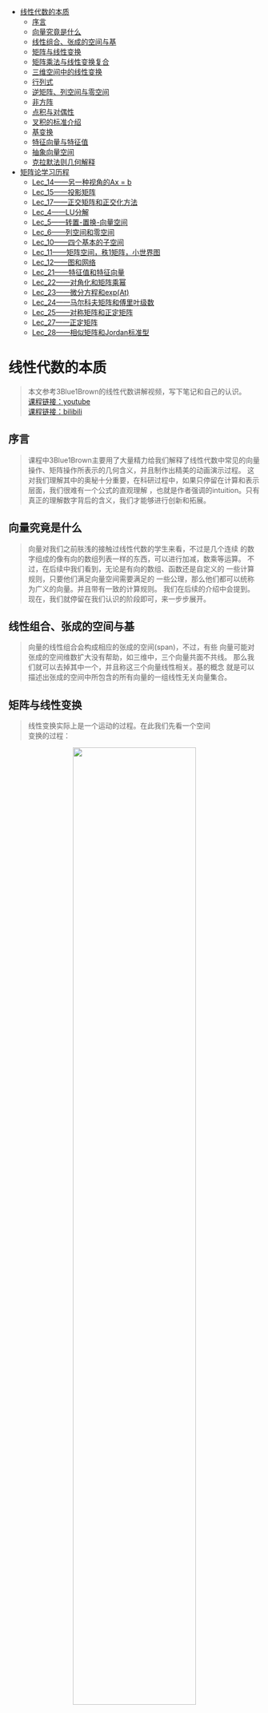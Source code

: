 ﻿<!-- TOC -->

- [线性代数的本质](#线性代数的本质)
    - [序言](#序言)
    - [向量究竟是什么](#向量究竟是什么)
    - [线性组合、张成的空间与基](#线性组合张成的空间与基)
    - [矩阵与线性变换](#矩阵与线性变换)
    - [矩阵乘法与线性变换复合](#矩阵乘法与线性变换复合)
    - [三维空间中的线性变换](#三维空间中的线性变换)
    - [行列式](#行列式)
    - [逆矩阵、列空间与零空间](#逆矩阵列空间与零空间)
    - [非方阵](#非方阵)
    - [点积与对偶性](#点积与对偶性)
    - [叉积的标准介绍](#叉积的标准介绍)
    - [基变换](#基变换)
    - [特征向量与特征值](#特征向量与特征值)
    - [抽象向量空间](#抽象向量空间)
    - [克拉默法则几何解释](#克拉默法则几何解释)
- [矩阵论学习历程](#矩阵论学习历程)
    - [Lec_14——另一种视角的Ax = b](#lec_14另一种视角的ax--b)
    - [Lec_15——投影矩阵](#lec_15投影矩阵)
    - [Lec_17——正交矩阵和正交化方法](#lec_17正交矩阵和正交化方法)
    - [Lec_4——LU分解](#lec_4lu分解)
    - [Lec_5——转置-置换-向量空间](#lec_5转置-置换-向量空间)
    - [Lec_6——列空间和零空间](#lec_6列空间和零空间)
    - [Lec_10——四个基本的子空间](#lec_10四个基本的子空间)
    - [Lec_11——矩阵空间，秩1矩阵，小世界图](#lec_11矩阵空间秩1矩阵小世界图)
    - [Lec_12——图和网络](#lec_12图和网络)
    - [Lec_21——特征值和特征向量](#lec_21特征值和特征向量)
    - [Lec_22——对角化和矩阵乘幂](#lec_22对角化和矩阵乘幂)
    - [Lec_23——微分方程和exp(At)](#lec_23微分方程和expat)
    - [Lec_24——马尔科夫矩阵和傅里叶级数](#lec_24马尔科夫矩阵和傅里叶级数)
    - [Lec_25——对称矩阵和正定矩阵](#lec_25对称矩阵和正定矩阵)
    - [Lec_27——正定矩阵](#lec_27正定矩阵)
    - [Lec_28——相似矩阵和Jordan标准型](#lec_28相似矩阵和jordan标准型)

<!-- /TOC -->
# 线性代数的本质
>本文参考3Blue1Brown的线性代数讲解视频，写下笔记和自己的认识。<br>
[课程链接：youtube](https://www.youtube.com/watch?v=fNk_zzaMoSs&list=PLZHQObOWTQDPD3MizzM2xVFitgF8hE_ab)<br>
[课程链接：bilibili](https://www.bilibili.com/video/BV1ys411472E)<br>
## 序言
>课程中3Blue1Brown主要用了大量精力给我们解释了线性代数中常见的向量操作、矩阵操作所表示的几何含义，并且制作出精美的动画演示过程。
这对我们理解其中的奥秘十分重要，在科研过程中，如果只停留在计算和表示层面，我们很难有一个公式的直观理解
，也就是作者强调的intuition。只有真正的理解数字背后的含义，我们才能够进行创新和拓展。
## 向量究竟是什么
>向量对我们之前肤浅的接触过线性代数的学生来看，不过是几个连续
的数字组成的像有向的数组列表一样的东西，可以进行加减，数乘等运算。
不过，在后续中我们看到，无论是有向的数组、函数还是自定义的
一些计算规则，只要他们满足向量空间需要满足的
一些公理，那么他们都可以统称为广义的向量。并且带有一致的计算规则。
我们在后续的介绍中会提到。<br>
现在，我们就停留在我们认识的阶段即可，来一步步展开。
## 线性组合、张成的空间与基
>向量的线性组合会构成相应的张成的空间(span)，不过，有些
向量可能对张成的空间维数扩大没有帮助，如三维中，三个向量共面不共线。
那么我们就可以去掉其中一个，并且称这三个向量线性相关。基的概念
就是可以描述出张成的空间中所包含的所有向量的一组线性无关向量集合。
## 矩阵与线性变换
>线性变换实际上是一个运动的过程。在此我们先看一个空间<br>
变换的过程：<br>
<div align=center><img src="picture/空间变换.gif"  width="70%" height="70%"><br>
<div align=left><br>

>线性变换就是空间变换的一个特例：<br>
<div align=center><img src="picture/线性变换.gif"  width="70%" height="70%"><br>
<div align=left><br>

>而在二维空间中我们需要记录的只是两个基向量的变换过程，其他向量
会随之变换：<br>
<div align=center><img src="picture/二维变换.gif"  width="70%" height="70%"><br>
<div align=left><br>

>变换后的线性组合不变：<br>
<div align=center><img src="picture/线性组合变换.png"  width="70%" height="70%"><br>
<div align=left><br>

>而变换矩阵可以表示我们对空间以及其中的向量具体是如何进行变换的：<br>
<div align=center><img src="picture/变换矩阵.png"  width="70%" height="70%"><br>
<div align=left><br>

>上图中矩阵中绿色的第一列，和红色的第二列分别对应二维向量横纵坐标
的变换方式，经过如图所示的运算，我们可以得到变换的后的向量
这也就是我们常见的矩阵乘法：<br>
<div align=center><img src="picture/矩阵乘法.png"  width="70%" height="70%"><br>
<div align=left><br>

>更加有趣的是，作者用一个动画来分别描述变换矩阵的两列对两个
基向量，以及整个空间的变换过程：<br>
<div align=center><img src="picture/变换矩阵作用.gif"  width="70%" height="70%"><br>
<div align=left><br>

>因此，当我们看到一个矩阵，就可以看成一个对空间的变换！

## 矩阵乘法与线性变换复合
>先进行空间旋转，再进行空间旋转，需要对一个向量进行两次矩阵向量乘
运算，但是我们可以将两个变换矩阵复合到一起变成一个过程：<br>
<div align=center><img src="picture/复合矩阵.png"  width="70%" height="70%"><br><br>
<div align=left><br>
<div align=center><img src="picture/复合变换.gif"  width="70%" height="70%"><br>
<div align=left><br>

>下面我简单说明一下基向量i的去向:<br>
<div align=center><img src="picture/基向量i的去向.png"  width="70%" height="70%"><br>
<div align=left><br>

>如图所示，基向量i首先经过M1作用，被拉伸/压缩到[e g]，之后
[e g]又经过M2作用，横纵坐标分别由[a c]和[b d]作用，最后
得到如图所示的向量。基向量j类似。<br>
而矩阵乘法交换作用于向量后得到的向量往往和交换前的结果不同，
由空间变化我们就可以得知，这样，我们对矩阵乘法没有交换律就有更深一层的理解了
。而结合律却是适用的，因为在空间中(AB)C和A(BC)对空间的变换
其实是等价的。

## 三维空间中的线性变换
>三维空间与二维其实是类似的，只不过三维中我们用一个3*3的
矩阵来表示这个变换过程：<br>
<div align=center><img src="picture/三维变换.png"  width="70%" height="70%"><br>
<div align=left><br>

>我们分别对x,y,z三个方向上的坐标进行如下变换，叠加在一起
便是最终的变换结果。同样的，三维矩阵也有和二维类似的矩阵复合过程。

## 行列式
>变换矩阵行列式的作用其实是来描述一个空间被拉伸/压缩的程度的！
它的数值就是拉伸/压缩的倍数！并且在线性变换中，空间中的每一部分
经过变换后，都有一个同样的变换倍数。
更重要的是，当一个变换矩阵的行列式为0，那么说明这个空间
被“降维”了，我们以三维为例，当三维空间经过变换被压缩到
一条直线甚至一个点时，变换矩阵的行列式才可能为0！如下图所示:<br>
<div align=center><img src="picture/行列式与降维.gif"  width="70%" height="70%"><br>
<div align=left><br>

>还有一点就是行列式的值若为负值，我们可以认为空间被进行了
“翻转”，本来基向量i在基向量j的右边，经过翻转，变到了左边，
犹如一张翻转了的纸一样，而行列式的绝对值意义不变。如下图所示：<br>
<div align=center><img src="picture/空间翻转.gif"  width="70%" height="70%"><br>
<div align=left><br>

>三维空间中的行列式意义其实也是一样的。而负值变换的过程就是
坐标轴从右手定则变为左手定则的过程。<br>
对于行列式的计算这里有一个二维的示意图。基向量 i 先被拉伸为
[a c]之后基向量 j 又被拉伸到[b d]，而为了计算黄色部分面积
也就是行列式的值，我们可以由以下几何关系得出：<br>
<div align=center><img src="picture/二阶行列式的计算.png"  width="70%" height="70%"><br>
<div align=left><br>

>同样，我们也可以由几何关系得出以下规则：<br>
<div align=center><img src="picture/行列式规则.png"  width="50%" height="50%"><br>
<div align=left><br>

## 逆矩阵、列空间与零空间
>逆变换矩阵其实就是空间的逆变换过程：<br>
<div align=center><img src="picture/逆变换.gif"  width="70%" height="70%"><br>
<div align=left><br>

>只要我们在第一次变换过程中不会进行“降维”，也就是行列式不为0，
我们就能找到对应的逆变换，逆矩阵，同时一个输入对应一个输出向量。但是，一旦我们进行了降维，我们就无法
从低维度还原回高维度的情况。<br>
矩阵秩的概念我们都不陌生，但是，它在几何中表示的是，一个变换矩阵
把高维空间进行变换后的维数：<br>
<div align=center><img src="picture/秩.gif"  width="70%" height="70%"><br>
<div align=left><br>

>如果我们对空间进行了降维变换，那么就会有一组向量被挤压成零向量。
如果一个平面被挤压成一维，那么就有一条线上的向量被挤压成零向量；
如果一个三维空间被挤压成二维，那么就有一条线上的向量被挤压成零向量；
如果一个三维空间被挤压成一维，那么就有一个平面上的向量被挤压成零向量：<br>
<div align=center><img src="picture/核.gif"  width="70%" height="70%"><br>
<div align=left><br>

>变换后落到零点的向量集合，被称为“零空间”或“核”(kernel)。也就是方程Ax = 0时，我们解出的x，就是经过A变换后得到的空间向量集合——核(kernel)

## 非方阵
>如果一个变换矩阵不是方阵，那么空间的变换又是如何进行的呢？
这里虽然作者没有做动画，但是有了之前的知识也能够理解(作者懒得做了)。<br>
<div align=center><img src="picture/3_2矩阵.png.png"  width="40%" height="40%"><br>
<div align=left><br>

>如这样一3 * 2的矩阵，我们作用到一个2 * 2的二维平面空间中，带来的结果就是，
把二维平面扩展到过原点的三维平面了。<br>
同样，我们把一个2 * 3的矩阵可以作用到一个3 * 3的空间中，那么，这也叫“降维”。
同样也有到一维的转换，我们可以用一个1 * 2的矩阵降维平面到数轴：<br>
<div align=center><img src="picture/降维1.png"  width="70%" height="70%"><br>
<div align=left><br>

## 点积与对偶性
>点积的顺序无关性，体现出了一定的对偶性(duality)。<br>
作者用一个平面斜向放置的数轴来解释这一现象。我们将二维空间中点
投影到如下图的斜向数轴上，u 为轴上的单位向量，这样的投影变换，将二维
中的向量投影到一维数轴上就是一个降维过程，并且它满足线性变换等距性
的要求，那么就存在一个1 * 2的变换矩阵来描述这一过程。根据如图所示的
对偶性(对称性)，u 投影到单位向量 i 上，和 i 投影到 u 上的长度是相等的
，纵坐标方向也一样，那么我们就得到的了变换矩阵的值：<br>
<div align=center><img src="picture/点积.png"  width="70%" height="70%"><br>
<div align=left><br>

>ux就是对基向量 i 的变换，uy就是对基向量 j 的变换。我们便找到了点积和矩阵变换之间
的关系：<br>
<div align=center><img src="picture/点积意义.png"  width="70%" height="70%"><br>
<div align=left><br>

>即点积就是一个降维的变换过程，将[x y]以左边的变换矩阵，变换到一维，映射到了一个数上

## 叉积的标准介绍
>二维中两个向量叉积的的大小就是两个向量围成的平行四边形面积，这有些
像行列式，因为两个二维向量构成的2*2行列式的结果就是对应的平行四边形面积，方向
遵循右手定则，叉积的结果其实是一个向量。而三维中，两个向量的叉积
计算方法如下，而我们也就死记硬背，但是作者也给出了形象的几何理解
，但是这里与我目前关系不大，因此我不进行细究，有兴趣可以参考以下链接：
[三维叉积几何解释](https://www.bilibili.com/video/BV1ys411472E?p=12)<br>
<div align=center><img src="picture/三维叉积.png"  width="70%" height="70%"><br>
<div align=left><br>

## 基变换
>当使用 b1，b2 作为基向量时，[-1 2]表达的是黄色向量的值，但是如果我们要得到
该向量在基向量 i,j 下的坐标时，我们需要给 b1，b2 基向量下的坐标
左乘一个变换矩阵，而这个变换矩阵的两列，表达的就是 i 变为 b1，j 变换为
b2 的意思，也就是说，我们为了消除以 b1，b2作为基向量的误解，而进行空间变换
尝试用 i,j 的视角进行解读。这里好像是反的，但是事实确实如此。<br>
<div align=center><img src="picture/基变换.png"  width="70%" height="70%"><br>
<div align=left><br>
<div align=center><img src="picture/基变换似乎是反的.png"  width="70%" height="70%"><br>
<div align=left><br>

>反过来，如果我们知道在 i,j 基向量下的某向量坐标，如何知道在 b1,b2 中
的呢？结果就是——矩阵的逆：<br>
<div align=center><img src="picture/基变换的逆.png"  width="70%" height="70%"><br>
<div align=left><br>

>接下来就是相似矩阵的概念：如果我在 i,j 基下面做一个顺时针90°旋转的变换，那么
我在 b1,b2 中如何对空间做出同样的变换呢？答案就是——相似矩阵。<br>
相似矩阵就是同一个线性变换在不同基下的形式！<br>
<div align=center><img src="picture/相似变换.png"  width="70%" height="70%"><br>
<div align=left><br>

>等式左边最右面的矩阵是一个基向量的转换，也就是把 i,j 转换为 b1,b2，
按照文中的语言，也就是，从我们的视角转换到珍妮弗(她)的视角。
这样，我们再进行第二个旋转矩阵的变换，旋转过后，我们进行最左边的
逆矩阵转换，也就是从她的视角再转换为我们的视角。这样基变换逆矩阵、
旋转矩阵、基变换矩阵的乘积得到的结果，也就是在珍妮弗语言下将空间旋转90°
的变换矩阵。<br>
<div align=center><img src="picture/相似变换.gif"  width="70%" height="70%"><br>
<div align=left><br>

## 特征向量与特征值
>特征向量就是经过空间变换后，空间中仍在原来的直线上的那些向量集合，
只是进行了一定程度的拉伸/压缩，而特征值就是拉伸/压缩程度倍数的度量！<br>
<div align=center><img src="picture/特征向量.gif"  width="60%" height="60%"><br>
<div align=left><br>

>如图所示的绿色和黄色向量就是特征向量，而红色向量因为偏离了原来的直线
，因此，他不是特征向量。<br>
<div align=center><img src="picture/特征值.png"  width="70%" height="70%"><br>
<div align=left><br>

>如上图所示，黄色线上的向量被拉伸了2倍，绿色线上的被拉伸了3倍，因此他们
对应的特征值分别就是2和3。<br>
<div align=center><img src="picture/三维特征向量.gif"  width="60%" height="60%"><br>
<div align=left><br>

>还有就是三维的情况，如上图所示，当我们找到三维空间上的特征向量，
我们也就发现了三维空间变换过程中的旋转轴，特别的，当对应的特征值为1
时，这个方向上不进行拉伸/压缩。<br>
接下来就是计算上面的技巧：<br>
<div align=center><img src="picture/特征值计算.png"  width="40%" height="40%"><br>
<div align=left><br>

>我们发现这个计算公式其实表达的就是对于一个特征向量v经过变换矩阵A变换后，
只是放缩了一个λ倍而已。而在计算中，我们常用以下的技巧：<br>
<div align=center><img src="picture/特征值计算步骤.png"  width="40%" height="40%"><br>
<div align=left><br>

>经过移项后，我们另最后一个行列式为0，为什么呢？因为在倒数第二步，
我们把 A-λI 看成一个空间变换矩阵，也就是向量 v 经过空间变换后为0
向量，由前面的内容我们知道了，这里其实就是降维的过程！只有 A-λI 矩阵
将原来的空间进行降维，空间中才会出现被压缩为 0 向量的向量。而降维
的矩阵需要满足的条件就是行列式为 0 ，也就是将原始空间压缩为 0 倍(可以回忆二维情况
，将二维空间面积压缩为0；或者三维情况，将三维体积压缩为平面甚至直线，体积为0)
<br>但是有些变换是不存在特征向量、特征值的，比如二维旋转变换矩阵 A ，因为
经过旋转后没有一个平面上的向量，在原来的直线上。这时你算 Ax = λx 时会发现，
解出来λ是一个虚数。
<br>还有一个如下图的特殊情况，特征值为2，平面中所有向量都是特征向量，
这时你代入λ，求(A-λI )x = 0 ，会发现得到 0x = 0 ，所有x都符合要求：<br>
<div align=center><img src="picture/特征向量特殊情况.gif"  width="60%" height="60%"><br>
<div align=left><br>

>这里最后一个知识点就是“特征基”：当基向量都是特征向量会发生什么？
<br>我们都知道对角阵在计算高次幂时非常方便，如下图所示：<br>
<div align=center><img src="picture/对角阵计算便利.gif"  width="60%" height="60%"><br>
<div align=left><br>

>非对角阵在计算高次幂时就是一场噩梦！因此，我们有了一个想法，当空间变换中
所存在的基向量足够张成整个空间时，我们就可以用特征向量作为基！比如，二维情况，
变换后的空间，存在两个线性无关的基向量的情况。按照上一章的变换技巧，
我们以基向量作为特征向量，也就是进行基变换后在进行空间变换：<br>
<div align=center><img src="picture/特征基意义.gif"  width="60%" height="60%"><br>
<div align=left><br>

>如上图所示，这个新的变换必然是对角阵，因为它的基向量只进行了缩放。那此时
，我们要计算非对角阵高次幂，我们只需要进行“相似对角化”，转换为对角矩阵后，
进行高次幂计算，之后再转换回原来的基(这里的转换方法还不是很清楚，需要之后进行实践！)。<br>
<div align=center><img src="picture/非对角阵高次幂.png"  width="80%" height="80%"><br>
<div align=left><br>

>但并不是所有的变换都适用，前提是：当空间变换中所存在的基向量足够张成整个空间时才行。

## 抽象向量空间
>首先强调一点：行列式和特征向量和所选基向量无关。行列式是空间放缩倍数，特征向量是经过变换
仍然留在原来直线上的向量。<br>
<div align=center><img src="picture/行列式特征向量不变性.gif"  width="60%" height="60%"><br>
<div align=left><br>

>接下来进入主题，回到第一章的问题，什么是向量？现在我们进行解释，首先是函数为什么是向量：
“线性”定义：<br>
<div align=center><img src="picture/线性定义.png"  width="80%" height="80%"><br>
<div align=left><br>

>我们可以看到，多项式函数求导就是线性运算：<br>
<div align=center><img src="picture/函数求导线性.png"  width="50%" height="50%"><br>
<div align=left><br>
<div align=center><img src="picture/函数求导线性2.png"  width="40%" height="40%"><br>
<div align=left><br>

>现在，我们尝试用矩阵来描述求导：<br>
<div align=center><img src="picture/函数矩阵描述.png"  width="70%" height="70%"><br>
<div align=left><br>

>上图是一个函数的矩阵描述，右侧是对应的基向量(基函数)，求导过程如下:<br>
<div align=center><img src="picture/函数求导.png"  width="70%" height="70%"><br>
<div align=left><br>

>最左侧的是多项式求导矩阵，之后作用于一个多项式后，得到的列向量就是求导后的多项式系数向量。
这样我们就把求导和向量运算结合到了一起，实际上线性代数中的概念在函数中都有与之对应的部分：<br>
<div align=center><img src="picture/线性代数与函数.png"  width="60%" height="60%"><br>
<div align=left><br>
<div align=center><img src="picture/向量空间.png"  width="60%" height="60%"><br>
<div align=left><br>
<div align=center><img src="picture/向量空间公理.png"  width="60%" height="60%"><br>
<div align=left><br>

>而围绕向量空间的关键点就是：加法和数乘！满足8个公理，他就能代表
任何事物！普适的代价是抽象！

## 克拉默法则几何解释
>正交矩阵概念：<br>
<div align=center><img src="picture/正交变换.gif" width="60%" height="60%"><br>
<div align=left><br>

>在正交矩阵中，满足以下规则：<br>
<div align=center><img src="picture/正交矩阵规则.png" width="90%" height="90%"><br>
<div align=left><br>
<div align=center><img src="picture/y面积.png"  width="40%" height="40%"><br>
<div align=left><br>

>这样我们把 y 值和面积联系了起来，之后经过A矩阵变换空间，y的面积也发生了变化<br>
<div align=center><img src="picture/y变化.png"  width="60%" height="60%"><br>
<div align=left><br>

>根据以上的关系，我们可以计算 y ：<br>
<div align=center><img src="picture/计算y.png"  width="60%" height="60%"><br>
<div align=left><br>

>需要说明的只有分子上的 Area 的值计算方法，也就是变换后黄色部分面积，
我们可以由变换后的绿色向量和变换后的[x y]粉色向量构成的矩阵的
行列式得到黄色部分面积。而粉色向量变换后就是[4 2]，绿色向量变换后就是[2 0]!
这里用到了之前的一些知识。按照这种方法，我们也可以得到 x 的计算方法。也可以拓展到高维。
不过克拉默法则并不是解方程组的最好方法，高斯消元法应用往往更多，但
这里提供了一个很好的几何解释。<br><br>

>现在，所有的内容已经解释完毕。最后Shout out to 3Blue1Brown！

# 矩阵论学习历程
>在下面的部分我将记录一些关于大三暑假矩阵论学习过程中的内容。<br>
以下内容来自于Strang教授MIT的线性代数课程<br>
[(课程链接YouTube)](https://www.youtube.com/watch?v=YeznlKTrpmU&list=PL6839449936471E0C&index=1)<br>
[(课程链接bilibili)](https://www.bilibili.com/video/BV1zx411g7gq?p=1)

## Lec_14——另一种视角的Ax = b
>我发现教授对 Ax = b 这个等式的特别的解释：这个方程要有解的前提是向量b要落在矩阵A的列空间中，当我们把A写成[c1 c2 ... cn] ，x写成[x1 x2 ... xn]T，答案就显而易见了，Ax = c1x1 + c2x2 + ... + cnxn = b，也就是向量b是A列向量的线性组合，也就是b需要落在矩阵A的列空间中。

## Lec_15——投影矩阵
>课上说明了投影矩阵P是对称，且P^2 = P的，Px = b：将投影矩阵作用在一个向量上，会得到另一个向量且得到的向量b一定在投影直线上，那么就说明投影矩阵的列向量的秩为1，因为b必须落在P矩阵的列向量所张成的空间中。现实中，Ax = b 往往会遇到无解的情况，那么此时，我们就需要对b做一个投影，让他投影到一个“最好”的平面上，记投影后的向量为p，而此时，我们只需要解 Ax = p 即可。而投影的p需要落在矩阵A的列空间中，这样就保证了有解。换句话说，教授讲了一个例子就是最小二乘估计拟合直线，当我有很多点，但是未知的拟合直线只有两个未知数 y=ax+b 时，我们会得到一个方程组 Ax = b，此时A矩阵是一个矩形，且方程组无解，我们便可以两边同时乘以A的转置得到 AT·A·x-hat = AT·b ，而此时的x-hat和之前的x不是一个，通过证明(由空间上的垂直关系得到下图方程)我们知道此方程是有解的，x-hat = (AT·A)^-1·AT·b。与此同时，对应的解 p = A·x-hat = A·(AT·A)^-1·AT·b。而我们把去掉b的部分：A·(AT·A)^-1·AT 称之为“投影矩阵”。需要指出的是，当A为一个可逆方阵，那么此时 Ax = b 有解，我们得到投影矩阵其实是一个单位矩阵I，此时的意思就是，把一个n维的空间，投影到一个n维的空间，对应的投影矩阵就是单位矩阵。<br>
<div align=center><img src="picture/投影方程.png"  width="60%" height="60%"><br>
<div align=left><br>

>那我们得到的投影矩阵P有什么用呢?答案是：我们可以将P作用到一个向量b上，使得b投影到A的列空间中得到一个投影向量p，进而方程组 Ax = p 得到一个最优解 x-hat。而当我们最小二乘估计 Ax = b 时，两边同时乘以 AT 解出来的就是 x-hat ，再 A·x-hat = p 投影向量<br>
最后再强调一遍大前提是：AT·A 这个矩阵是可逆的当且仅当A的列向量线性无关，这时，最小二乘法才会成立。

## Lec_17——正交矩阵和正交化方法
>正交矩阵即 QT·Q = I ，即Q的列向量互相都是正交的，并且列向量都是单位化的(长度为1)。正交矩阵也都是对称矩阵。当正交矩阵为方阵时，正交矩阵是可逆的：QT = Q^-1。在应用中，我们得到正交矩阵的意义是很重大的，比如，在上一节我们提到的标准方程：AT·A·x-hat = AT·b，当A为正交矩阵时，方程就变为： x-hat = AT·b <br>
之后教授又讲了施密特正交化方法的内容，施密特正交化其实就是已知一组基向量，将其转化为单位正交的基向量的过程，不过我们需要理解的是，这个正交化过程，就是依次选取每一个基向量，减去上一节我们得到的投影向量分量，而那个误差向量e，才是我们需要的，因为那个误差向量e是垂直于已知基向量的：<br>
<div align=center><img src="picture/施密特正交化.png"><br>
<div align=left><br>

>投影的原理之前讲过，如下图所示：<br>
<div align=center><img src="picture/投影.png"  width="40%" height="40%"><br>
<div align=left>
<br>

>而这个正交化过程的步骤我们在课本上已经练习了多次了。但是，搞线性代数的人并不会去列举以上的公式步骤，他们会进一步将两组基向量写成矩阵形式，比如，以原来未单位化、且未正交的基向量作为列向量构成矩阵 A，之后又以单位化、正交化的基向量作为列向量构成正交矩阵 Q，而这两个矩阵之间的关系我们可以由一个矩阵 R 来沟通起来，即 A = Q·R ，而 R 是一个上三角矩阵(这部分教授没有明确讲清楚，需要之后自己探究)。

## Lec_4——LU分解
>任意一个方阵 A ，我们都可以分解成 A = L·U，的形式，其中L是下三角矩阵，而U是上三角矩阵。我们都知道左乘初等矩阵相当于行变换，对于任意一个矩阵，我们不断进行行变化，便可以化为上三角矩阵，得到：E1·E2·...·EN·A = U 的形式，因为初等矩阵都是非奇异的，因此，我们可以左乘各个初等矩阵Ei的逆，而最后我们发现Ei的逆的乘积恰好是一个下三角矩阵，并且不会出现变换“叠加”的形式。换句话说，我们更愿意研究初等矩阵逆的乘积，而不是初等矩阵的乘积，这就是我们进行LU分解的目的。

## Lec_5——转置-置换-向量空间
>在上一节我们可以看到一个矩阵可以被分解成 L·U 的形式，但是有一个问题，就是当对角线上的主元为 0 时我们就不能继续化简了，那么此时我们就需要置换两行，此时我们只需要给需要置换的矩阵左乘置换矩阵即可。置换矩阵P有以下特点：<br>
<div align=center><img src="picture/置换矩阵.png"  width="60%" height="60%"><br>
<div align=left><br>

>关于向量空间的子空间教授强调的一点就是：过原点。比如三维空间的子空间可以是过原点的一个面，或是三维空间本身，或是原点。因为子空间必须满足对加法和数乘的封闭性，因此它一定是包含原点的。十维空间的五个线性无关的向量组成的子空间，同样也是过原点的。最后教授说了关于矩阵列空间的含义，这在之前我也解释过，就不再赘述了。

## Lec_6——列空间和零空间
>因为这部分内容之前笔记中也提到过，所以不再赘述。我想补充的只有教授在这节课最后提到的 Ax = b，这个方程的解空间其实是一个点/平面/直线/更高维的空间，但是，它的解空间不能被称之为Rn的子空间，因为它一定不过原点。它是一个不过原点的空间。也很轻易的可以证明它不满足加法和数乘的封闭性。

## Lec_10——四个基本的子空间
>以 m*n 的矩阵 A 来看，四个基本的子空间分别是：A的列空间，A列空间的零空间，A行空间，A行空间的零空间(左零空间)。<br>
假设 A 的秩为 r ，我们可以看到 A 的列空间的维数是 r ，A 的列空间的零空间的维数是 m - r ，A的行空间的秩为 r ，A 的行空间的零空间的维数是 n - r。<br>

>并且教授给我们讲了关于高斯-约旦消元法的原理。 高斯-约旦消元法：我们将一个矩阵 A 和单位矩阵 I 进行组合，得到一个复合矩阵：[A I]，进行行变换后可化成：[R E] (当A为方阵时可化成[I A^-1] , R表示行最简型)。我们都知道这个方法，可是为什么可以得到 A^-1，或者更普遍的来说，得到E，其实这个 E 记录下了你之前对 A 进行的行变换的每一步，当我们进行了一系列行变换后 A 变成了 I，变换过程保存在 E 中，因此，我们只需要给 A 左乘 E 就能得到单位矩阵 I , 若 A 不是方阵，给 A 左乘 E 就能得到 R。所以有： E·A = R。<br>

>教授解释的另一个问题就是我们如何得到这四个基本子空间的基？首先，关于 A 行向量的基，我们可以对 A 进行行变换，化为行最简型 R ，因为行变换不破坏行空间，因此得到的 R 中的非零行，就是行空间的基。行空间对应的零空间的基，我们可以从上一段我们得到的 E 中获得，如果零空间的秩为 1 ，那么就取倒数第一行就是零空间的基(这里没太懂)，其实不嫌麻烦的话，我们可以解 ATx = 0 的解空间就是行空间对应的零空间，因为我们在研究方程组时都关注的是列向量，因此这里需要转置一下。关于列空间和与之对应的零空间研究方法也就是一个转置关系，在此不再赘述。

## Lec_11——矩阵空间，秩1矩阵，小世界图
>这里，第一个提出的问题是什么是矩阵空间？矩阵空间其实就是一种向量空间，只要它满足向量空间八个公理即可。而我们不禁要问，矩阵空间的维数是多少？于是教授给了我们几个特殊的矩阵空间作为代表，帮助我们理解。首先，3*3 对称矩阵，对称矩阵的维数我们定为 6，因为只要有对角元素和对角上面/下面的元素，我们就能得到整个矩阵的样子，而很明显对称矩阵对加法和数乘封闭。第二，3 * 3 上三角矩阵，它的维数也是 6，理由和上面类似。上三角矩阵 ∩ 对称矩阵 = 对角矩阵(分别属于那两类)，而对角矩阵维数为 3。<br>

>而我们不去研究他们二者的并，因为他们二者的并并不是一个向量空间，我们转过头来更愿意研究他们的“和”。也就是说，上三角矩阵 + 对称矩阵 = 全体矩阵(这一点我们可以进行验证)。其中，和的意义就是取一个上三角矩阵，去一个对称矩阵，将二者相加。其实这有点不太好理解，我更愿意去把它类比成在三维空间中两个方向不同的平面，我们研究两个平面的并其实没有多大意义，而两个平面的和其实就是整个三维空间。<br>
并且，重要的是，这里存在一个维数的关系，U 代表上三角矩阵，S 代表对称矩阵，即 dim(U) + dim(S) = dim(U + S) + dim(U ∩ S) (6 + 6 =9 + 3)<br>

>之后教授穿插了一个关于向量空间的例子，我之前也提到过，就是关于微分：<br>
<div align=center><img src="picture/微分向量空间.png"  width="80%" height="80%"><br>
<div align=left><br>

>如图所示的微分方程的解是两个解的线性组合，我们当然可以把这两个解当作基，并且认为微分方程的解空间(向量空间)的维数为2。<br>
下面一个知识点，秩1矩阵一定可以分解为一个列向量与一个行向量的乘积(线性代数考研题里面见过)。<br>
最后又提到关于矩阵表示图的概念，这是下节课的重点(克林顿和莱文斯基的例子哈哈哈)

## Lec_12——图和网络
>本节课中，教授用一个矩阵表示一个电流流向图，图中四个节点、五条边，节点表示电阻/电源之类的器件，有向边表示电流，一条边的起点表示电流流出，出口表示电流流入另一个节点，之后我们把该矩阵表示为 A ,将 A 转置，我们得到一个 4 * 5 的矩阵，我们构造一个方程：ATy = 0 ，y 是一个五维向量，每一个分量表示了每条边上的电流方向和大小，因为需要一个平衡：电流流入等于流出，因此，等式右边为 0 ，转置矩阵一共四行，每一行代表一个节点的平衡情况。因此，只要解出这个方程，即 AT 的零空间，就能知道这个图中电流要达到平衡，电流的关系应该是怎样的。<br>
<div align=center><img src="picture/基尔霍夫电流定律.png" ><br>
<div align=left><br>

>并且需要补充的是，如果电路图中某几条边会构成回路，那么在矩阵中，这几条边一定是线性相关的！magic！而无回路的图我们称之为——树！<br>
最后教授又神奇的证明了欧拉公式，上面提到了，矩阵中线性相关的边是回路，那么我们可以推导出：图中的回路个数 = 矩阵的零空间维数 = 矩阵自由向量个数 = m - r (若 A 为 m * n 矩阵，AT 则为 n * m，零空间维数自然是 m - r )！而等式右边的 m 代表边的个数，秩 r 是节点数 - 1(这里不太理解)，见下面等式。<br>
<div align=center><img src="picture/欧拉公式.png"  width="80%" height="80%"><br>
<div align=left><br>

>也就是任意一个图中的回路、边、节点数有以上的关系，这就是欧拉公式。<br>
最后教授又把前面的全部串起来了，得到了一个应用数学里的平衡方程，但是我还是才疏学浅没有理解，不得不说这课程level真的高！Inspiring courses！

## Lec_21——特征值和特征向量
>这节课之前很多内容和理解方式我也涉及过，就不再赘述。<br>
我们在这里记几个概念：对于一个矩阵 A ，它的迹trace = 对角线元素之和 = 各特征值之和。<br>
对于一个矩阵 A ，它的特征值之积 = A 对应的行列式值<br>
对于有的矩阵，它存在重复的特征值，如 n 次，而如果这个特征值不对应 n 个线性无关的特征向量，就说 A 是退化矩阵。<br>
对于上三角/对角阵，根据前面的性质，对角线元素就是他们的特征值。

## Lec_22——对角化和矩阵乘幂
>教授在这里讲了关于方阵对角化的条件：n 阶方阵可对角化的条件为有 n 个线性无关的特征向量。我们根据如下图所示进行解释：<br>
<div align=center><img src="picture/对角化条件.png" ><br>
<div align=left><br>

>矩阵 S 是特征向量组成的矩阵，即列向量 x1,x2..xn 都是特征向量，A·S 按如图所示推导，最后由把 λ 以对角阵 Λ 的形式提出来，此时若 S 非奇异就可以移到等式左边：S^-1·A·S = Λ 。而 S 非奇异的条件就是列向量线性无关。那么，我们也可以把公式写成：A = S·Λ·S^-1，这又是 A 的一种分解方法。现在我们已经接触到三种矩阵分解方法：LU 分解，施密特正交化方法中的 QR 分解，和现在这种。对角化对矩阵乘幂是很有帮助的。<br>

>最后教授举了一个斐波那契数列求具体值的方法，就是根据已知条件构建一个初始向量 x = [0 1]，然后根据迭代公式，得到一个矩阵 A ，表示变化过程，最后我们只需要求 A 的特征值和特征向量，特征值表示数列是增大还是减小，以及变化的幅度，收敛还是发散，知道特征向量我们就可以对角化，然后再算数列第 100 项，或者更高项就很容易了。<br>

## Lec_23——微分方程和exp(At)
>首先第一个问题是解微分方程，不过有一点不同的是，在之前我们学高等数学时，微分方程只涉及了一个方程情况(我不知道这叫什么，请容许我暂时这样说)，而现在的方程的解是一个矩阵形式 du/dt = Au：<br>
<div align=center><img src="picture/微分方程.png" width="60%" height="60%"><br>
<div align=left><br>

>矩阵 A 就是描述右侧系数的，而解这个方程的方法的核心思想就是矩阵 A 的特征值和特征向量，解的形式如下图所示：<br>
<div align=center><img src="picture/微分方程解的形式.png" ><br>
<div align=left><br>

>λ1，λ2 就是特征值，x1，x2 就是二者对应的特征向量。这个解的形式就很像我们上节课提到的斐波那契数列差分方程解的形式(列在的约等号的右边)。根据这个微分方程解的形式我们可以看出，当 λ 为 0 时，我们在最终结果中会得到一个“稳态”，也就是不随时间变化的状态，而 λ > 0 的是发散的部分，随时间推移越来越大，而 λ < 0 的是“收敛”的，随时间推移越来越小趋于 0 。最后根据初始条件，我们可以得到常数 C1,C2。最终的解：<br>
<div align=center><img src="picture/微分方程解.png" ><br>
<div align=left><br>

>之后教授又讲了这个微分方程的解 u(t) 其实可以表示为矩阵指数的形式，如下图所示：<br>
<div align=center><img src="picture/矩阵指数.png" ><br>
<div align=left><br>

>为什么可以把以 At 为指数的转换为以 Λt 为指数的表示呢？我们可以用泰勒展开式来理解，泰勒展开在此种情况下仍然适用：<br>
<div align=center><img src="picture/exp(At).png" ><br>
<div align=left><br>

>最后如何理解以 Λt 为指数的形式呢，我们给出如下定义：<br>
<div align=center><img src="picture/对角阵指数.png" width="40%" height="40%"><br>
<div align=left><br>

>我们也可以把之前见到的单个二阶方程的微分方程表达成矩阵形式进行求解：<br>
<div align=center><img src="picture/单个微分方程.png" width="60%" height="60%"><br>
<div align=left><br>

>第一行 -b * y' - k * y = y''实际是原方程，而第二行 y' = y'是一个补充方程。根据这种思路，我们求单个五阶微分方程就可以构造四个补充方程来化为矩阵方式求解。

## Lec_24——马尔科夫矩阵和傅里叶级数
>马尔科夫矩阵就是每一个列向量，各分量加起来是 1，且各分量都大于等于 0 的矩阵。它的特点是：一定存在一个 λ = 1 的特征值，其他特征值 |λ| < 1。至于其证明过程也不是很难，在这里不再赘述。
<br>之后教授用一个人口迁移的例子，解释了马尔科夫矩阵的应用。我们先来回忆一下之前Lec_22中提到的斐波那契数列求解过程，斐波那契数列的特点就是不断进行迭代，我们假设加州人口和麻省人口是以每年一个固定比例进行互相迁移的，加州每年90%的人口留在本地，10%的人口去了麻省，而麻省每年20%的人留在本地，80%的人去了加州，我们可以得到如下马尔科夫矩阵：<br>
<div align=center><img src="picture/人口迁移.png" width="60%" height="60%"><br>
<div align=left><br>

>而问题就是我们要知道100年后这里的人口分布情况，可以假设开始人口为[0 1000]，即加州没人，麻省1000人。而这种差分方程的解的形式我们也知道：<br>
<div align=center><img src="picture/差分通解.png" width="80%" height="80%"><br>
<div align=left><br>

>而这个 2 * 2 的矩阵的特征值有两个，一个是 1 ，一个小于 1 ，当代入 uk 中后，其中一个必定随着 k (年份)的增大而逐渐趋于 0，而 λ = 1 的项却不会，因此我们把它称之为“稳态”，这是解决问题的关键，同样也是我们研究马尔科夫矩阵的原因。之后的步骤就是求解马尔科夫矩阵的特征值，特征向量之后初始值带入求解 c1,c2 即可。 <br>
关于傅里叶级数：法国数学家傅里叶发现，任何周期函数都可以用正弦函数和余弦函数构成的无穷级数来表示（选择正弦函数与余弦函数作为基函数是因为它们是正交的）：<br>
<div align=center><img src="picture/傅里叶级数.png" width="80%" height="80%"><br>
<div align=left><br>

>而问题的关键在于我们要得到等式的系数，而特别的，傅里叶级数的基：1，cos x，sin x，cos 2x，sin 2x，...都是两两“正交”的，在向量中正交表示内积为 0 ，而在函数中正交表示两函数相乘在周期内积分为 0 ，这样，我们只需要给等式两边依次乘每一个基，然后在周期内记分，就能得到每个系数 an，因为除了基的那一项，其他的积分下来都是 0 。如下图求 a1 的过程：<br>
<div align=center><img src="picture/傅里叶系数.png" width="40%" height="40%"><br>
<div align=left><br>

## Lec_25——对称矩阵和正定矩阵
>对称矩阵两大特点：特征值都是实数(并不是所有实矩阵特征值都是实数，如旋转矩阵)；特征向量相互垂直(正交)。<br>
一个非奇异矩阵可以写成 A = S·Λ·S^-1 的形式，而对于非奇异的且对称的矩阵，因为它的特征向量是相互垂直(正交)的，那么我们可以找到一组单位化的正交特征向量，而我们前提是这个矩阵是非奇异的(满秩)，那么这一组单位化的正交特征向量就可以作为一组标准正交基。而标准正交的基组成的正交矩阵的特点就是：Q·QT = I 即 QT = Q^-1，因此我们可以把 A = S·Λ·S^-1 写成 A = Q·Λ·Q^-1，进而写成 A = Q·Λ·QT。
<br>以上的推导值得我们反复推敲，而现实中大多数情况， A 都会是一个非奇异的，因此研究非奇异对称矩阵的特点很有必要。最后一个分解对称矩阵的等式在数学中就叫做——谱定理(spectral theorem)。<br>
至于特征值是实数的证明比较繁琐，我在这里不想说什么。<br>
对于非奇异对称矩阵的分解，我们还可以进一步展开：<br>
<div align=center><img src="picture/对称矩阵分解.png" width="80%" height="80%"><br>
<div align=left><br>

>即分解成多个正交特征向量乘积组成的矩阵线性组和相加的形式，注意 qn·qnT 是矩阵，qnT·qn 是数。而qn·qnT 其实是一个投影矩阵，因为它是对称的，并且 qn·qnT·qn·qnT = qn·qnT ，并且当 qn 是标准正交时，qnT·qn = 1，因此我们可以不要分母 aT·a 的形式。。以防我们忘记，这里再回顾一下投影矩阵 P 的形式，如下图所示：<br>
<div align=center><img src="picture/投影.png"  width="40%" height="40%"><br>
<div align=left>
<br>

>对称矩阵还有一个特点就是，主元(高斯消去法化为行阶梯型后对角线上的元素)的正负个数，等于特征值的正负个数。主元的乘积就是特征值的乘积。(这里不太明白，之后探究一下)

>下面来说说正定矩阵，正定矩阵的特点：特征值都为正，主元都为正的对称矩阵。这是微分方程中很喜欢的矩阵，因为微分方程中出现负特征值，那么相关项就会逐渐变小到 0。并且，当我们依次检查一个方阵的主子行列式，若都为正，那么就是一个正定矩阵。

## Lec_27——正定矩阵
>上一节我们讲了正定矩阵的两个特点，和一个判定方法，但是往往判定正定矩阵还有一个最关键的方法：xT·A·x > 0。当我们把这个式子展开(假设 A 是 2 6 6 18 的 2 * 2正定矩阵)：<br>
<div align=center><img src="picture/正定矩阵特点.png"  width="80%" height="80%"><br>
<div align=left>
<br>

>我们得到了一个二次式，而这个二次式就是我们研究的对象。我们可以由正定矩阵 A 得到该二次式的系数特点，如图所示的 a,2b,c，进一步为了得知该二次式的正负，我们可以进行配方(这里 A 为 2 6 6 20)：<br>
<div align=center><img src="picture/正定配方.png"  width="40%" height="40%"><br>
<div align=left>
<br>

>我们发现若是正定矩阵会配方成两个正的平方和形式，若 A 为 2 6 6 18，则是半正定(奇异，存在特征值 0 ，可看作临界状态)，即没有第二项的平方项(+2y^2)，而若 A 为 2 6 6 7，则第二个平方项会是减号，则不能保证 xT·A·x 恒为正，当然它对应的各阶主子式行列式也不全为零，特征值也不全为正，当然也就不是正定矩阵。而两项配方项的系数，就是对应正定矩阵的主元。而这个二元二次展开式也可以画出对应的图像，如图所示，正定矩阵就是一个朝上的碗状面，若不是正定的话就是一个鞍型曲面。<br>
而当我们拓展到三维正定矩阵，展开式就是一个三元二次展开式，为了得到相应图像，我们可以在第四维进行切割，当第四维的切割面大于 0 ，我们会得到一个椭球面。这个椭球面的三个轴的方向由三维正定矩阵的特征向量决定，三个轴的长度由特征值大小决定。A = Q·Λ·QT，在这里之前叫谱定理，现在也可以叫“主轴定理”。下图是一个三维正定的分解，第四维用 1 来切割。<br>
<div align=center><img src="picture/三维正定.png"  width="80%" height="80%"><br>
<div align=left>
<br>

## Lec_28——相似矩阵和Jordan标准型
>在课堂的开始，教授用一个矩阵 AT·A 来引出，这个矩阵在之前我们知道它是一个方阵，无论 A 是不是一个方阵，还有它一定是对称的，那么它是不是正定的呢？我们可以用上节课的判定方法，构造 xT·AT·A·x = (A·x)T·(A·x) = |A·x| >= 0，如果我们不要等于零的情况，即 Ax = 0 无非零解，即 A 的零空间只有零向量，只需要矩阵 A 满足列满秩即可。<br>
<div align=center><img src="picture/AT·A.png"  width="80%" height="80%"><br>
<div align=left>
<br>

>关于相似矩阵，我要说的并不多，相似矩阵具有相同的特征值，推导过程如下，这里 A 相似于 B ，M 为相似矩阵，我们可以看到 A B 有相同的特征值 λ ，只不过 B 的特征向量为 M^-1·x ：<br>
<div align=center><img src="picture/相似矩阵特征值.png"  width="80%" height="80%"><br>
<div align=left>
<br>

>需要强调的是相似对角化的问题，我们之前提到一个 n 阶方阵要相似于一个对角阵，需要有 n 个线性无关的特征向量，如果一个 n 阶方阵有 n 个不同的特征值，那么就显然满足对角化条件。但是，当有重复的特征值时，问题就出现了，如果一个 2 重的特征值，没有两个线性无关的特征向量时，那么就不能对角化。我们把这种存在多重特征值的情况单独领出来讨论：<br>
<div align=center><img src="picture/Jordan标准型.png"  width="70%" height="70%"><br>
<div align=left>
<br>

>按照上图，我们把相同多重特征值的矩阵分为两大类，第一类是对角矩阵，他不能转化为和它有相同特征值的其他类矩阵，因为如图所示，M^-1·Λ·M = Λ。第二类是非对角矩阵，如图所示的 4 1 0 1 矩阵，就是第二类中最具代表性的，因为它的形式最接近于对角阵，我们把这个形式叫做——Jordan标准型。其实当矩阵可对角化，并且有 n 个不同特征值时，也能化为Jordan标准型，因为Jordan标准型把对角阵也包括进来了。<br>
而一个Jordan块里面只包含一个特征向量(当我们计算特征向量时，会有自由变元， 而一个Jordan块里只有一个自由变元存在，如下图所示)，因此Jordan块的个数等于特征向量个数。<br>
<div align=center><img src="picture/Jordan块.png"  width="70%" height="70%"><br>
<div align=left>
<br>

>左边的和右边的矩阵都有四个相等的特征值 0 ，但是我们分别按上图中所示进行Jordan块的划分，因为，在左图中，x2 = 0，x3 = 0，x1 和 x4 是自由变元；在右图中 x2 = 0，x4 = 0，x1 和 x3 是自由变元。Jordan认为所有方阵都相似于一个Jordan标准型，而具有同样 Jordan标准型的矩阵之间是相似的，可互相转化的，可分为一类。至于怎么求Jordan标准型，教授并没有在课上强调。